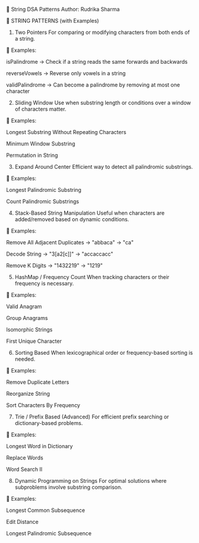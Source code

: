 🌟 String DSA Patterns
Author: Rudrika Sharma

🧩 STRING PATTERNS (with Examples)
1. Two Pointers
For comparing or modifying characters from both ends of a string.

🔹 Examples:

isPalindrome → Check if a string reads the same forwards and backwards

reverseVowels → Reverse only vowels in a string

validPalindrome → Can become a palindrome by removing at most one character

2. Sliding Window
Use when substring length or conditions over a window of characters matter.

🔹 Examples:

Longest Substring Without Repeating Characters

Minimum Window Substring

Permutation in String

3. Expand Around Center
Efficient way to detect all palindromic substrings.

🔹 Examples:

Longest Palindromic Substring

Count Palindromic Substrings

4. Stack-Based String Manipulation
Useful when characters are added/removed based on dynamic conditions.

🔹 Examples:

Remove All Adjacent Duplicates → "abbaca" → "ca"

Decode String → "3[a2[c]]" → "accaccacc"

Remove K Digits → "1432219" → "1219"

5. HashMap / Frequency Count
When tracking characters or their frequency is necessary.

🔹 Examples:

Valid Anagram

Group Anagrams

Isomorphic Strings

First Unique Character

6. Sorting Based
When lexicographical order or frequency-based sorting is needed.

🔹 Examples:

Remove Duplicate Letters

Reorganize String

Sort Characters By Frequency

7. Trie / Prefix Based (Advanced)
For efficient prefix searching or dictionary-based problems.

🔹 Examples:

Longest Word in Dictionary

Replace Words

Word Search II

8. Dynamic Programming on Strings
For optimal solutions where subproblems involve substring comparison.

🔹 Examples:

Longest Common Subsequence

Edit Distance

Longest Palindromic Subsequence

